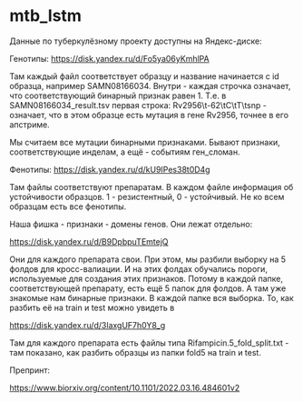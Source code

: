 # mtb_lstm


Данные по туберкулёзному проекту доступны на Яндекс-диске:

Генотипы: https://disk.yandex.ru/d/Fo5ya06yKmhlPA

Там каждый файл соответствует образцу и название начинается с id образца, например SAMN08166034.
Внутри - каждая строчка означает, что соответствующий бинарный признак равен 1. Т.е. в SAMN08166034_result.tsv первая строка:
Rv2956\t-62\tC\tT\tsnp - означает, что в этом образце есть мутация в гене Rv2956, точнее в его апстриме.

Мы считаем все мутации бинарными признаками.
Бывают признаки, соответствующие инделам, а ещё - событиям ген_сломан.

Фенотипы: https://disk.yandex.ru/d/kU9IPes38t0D4g

Там файлы соответствуют препаратам. В каждом файле информация об устойчивости образцов. 1 - резистентный, 0 - устойчивый.
Не ко всем образцам есть все фенотипы. 

Наша фишка - признаки - домены генов. Они лежат отдельно:

https://disk.yandex.ru/d/B9DpbpuTEmtejQ

Они для каждого препарата свои. При этом, мы разбили выборку на 5 фолдов для кросс-валиации. И на этих фолдах обучались пороги, используемые для создания этих признаков. Потому в каждой папке, соответствующей препарату, есть ещё 5 папок для фолдов.
А там уже знакомые нам бинарные признаки.
В каждой папке вся выборка. То, как разбить её на train и test можно увидеть в

https://disk.yandex.ru/d/3laxgUF7h0Y8_g

Там для каждого препарата есть файлы типа Rifampicin.5_fold_split.txt - там показано, как разбить образцы из папки fold5 на train и test.

Препринт:

https://www.biorxiv.org/content/10.1101/2022.03.16.484601v2
